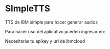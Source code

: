 # SImpleTTS
TTS de IBM simple para hacer generar audios

Para hacer uso del aplicativo pueden ingresar en:

Necesitarás tu apikey y url de ibmcloud
